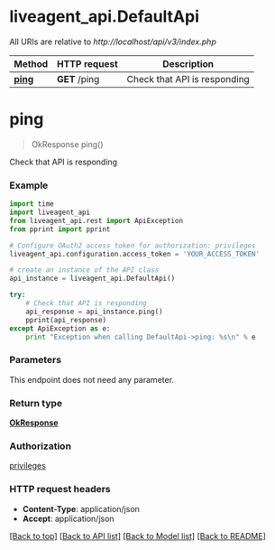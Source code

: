 # liveagent_api.DefaultApi

All URIs are relative to *http://localhost/api/v3/index.php*

Method | HTTP request | Description
------------- | ------------- | -------------
[**ping**](DefaultApi.md#ping) | **GET** /ping | Check that API is responding


# **ping**
> OkResponse ping()

Check that API is responding

### Example 
```python
import time
import liveagent_api
from liveagent_api.rest import ApiException
from pprint import pprint

# Configure OAuth2 access token for authorization: privileges
liveagent_api.configuration.access_token = 'YOUR_ACCESS_TOKEN'

# create an instance of the API class
api_instance = liveagent_api.DefaultApi()

try: 
    # Check that API is responding
    api_response = api_instance.ping()
    pprint(api_response)
except ApiException as e:
    print "Exception when calling DefaultApi->ping: %s\n" % e
```

### Parameters
This endpoint does not need any parameter.

### Return type

[**OkResponse**](OkResponse.md)

### Authorization

[privileges](../README.md#privileges)

### HTTP request headers

 - **Content-Type**: application/json
 - **Accept**: application/json

[[Back to top]](#) [[Back to API list]](../README.md#documentation-for-api-endpoints) [[Back to Model list]](../README.md#documentation-for-models) [[Back to README]](../README.md)

